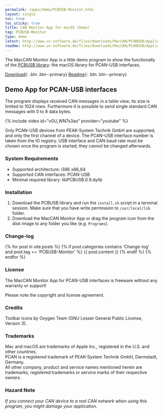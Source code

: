 ```yaml
---
permalink: /apps/demo/PCBUSB-Monitor.html
layout: single
toc: true
toc_sticky: true
title: CAN Monitor App for macOS (Demo)
tag: PCBUSB-Monitor
type: demo
latest: http://www.uv-software.de/files/downloads/MacCAN/PCANUSB/Applications/MacCAN_Monitor_App/MacCAN_Monitor.0.3.dmg
readme: http://www.uv-software.de/files/downloads/MacCAN/PCANUSB/Applications/MacCAN_Monitor_App/MacCAN_Monitor.0.3.pdf
---
```

The MacCAN Monitor App is a little demo program to show the functionally of the [PCBUSB library](/drivers/libPCBUSB.html): the macOS library for PCAN-USB interfaces.

[Download]({{page.latest}}){: .btn .btn--primary} [Readme]({{page.readme}}){: .btn .btn--primary}

## Demo App for PCAN-USB interfaces

The program displays received CAN messages in a table view; its size is limited to 1024 rows.
Furthermore it is possible to send single standard CAN messages with 0 to 8 data bytes.

{% include video id="v0U_WN7s3ao" provider="youtube" %}

Only PCAN-USB devices from PEAK-System Technik GmbH are supported; and only the first channel of a device.
The PCAN-USB interface number is taken from the IO registry.
USB interface and CAN baud rate must be chosen once the program is started; they cannot be changed afterwards.

### System Requirements

- Supported architecture: i386 x86_64
- Supported CAN interfaces: PCAN-USB
- Minimal required library: libPCBUSB.0.9.dylib

### Installation

1. Download the PCBUSB library and run the `install.sh` script in a terminal session.
   Make sure that you have write permission to `/usr/local/lib` folder.
2. Download the MacCAN Monitor App or drag the program icon from the disk image to any folder you like (e.g. `Programs`).

### Change-log

{% for post in site.posts %}
{% if post.categories contains 'Change-log' and post.tag == 'PCBUSB-Monitor' %}
{{ post.content }}
{% endif %}
{% endfor %}

### License

The MacCAN Monitor App for PCAN-USB interfaces is freeware without any warranty or support!

Please note the copyright and license agreement.

### Credits

Toolbar icons by Oxygen Team (GNU Lesser General Public License, Version 3).

### Trademarks

Mac and macOS are trademarks of Apple Inc., registered in the U.S. and other countries. \
PCAN is a registered trademark of PEAK-System Technik GmbH, Darmstadt, Germany. \
All other company, product and service names mentioned herein are trademarks, registered trademarks or service marks of their respective owners.

### Hazard Note

_If you connect your CAN device to a real CAN network when using this program, you might damage your application._
